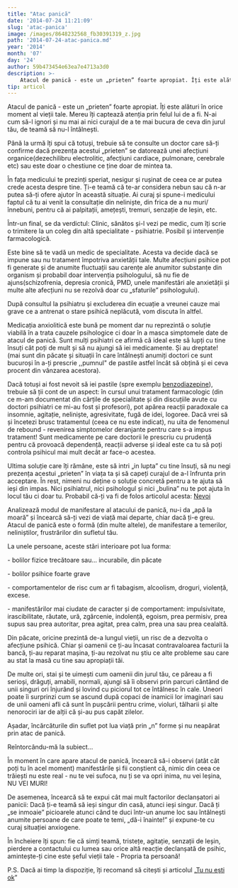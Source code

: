 ```yaml
---
title: "Atac panică"
date: '2014-07-24 11:21:09'
slug: 'atac-panica'
image: /images/8648232568_fb30391319_z.jpg
path: '2014-07-24-atac-panica.md'
year: '2014'
month: '07'
day: '24'
author: 59b473454e63ea7e4713a3d0
description: >-
    Atacul de panică - este un „prieten” foarte apropiat. Îți este alături în orice moment al vieții tale. Mereu îți captează atenția prin felul lui de a fi. N-ai cum să-l ignori și nu mai ai nici curajul
tip: articol
---
```

<div class="kg-card-markdown"><p>Atacul de panică - este un „prieten” foarte apropiat. Îți este alături în orice moment al vieții tale. Mereu îți captează atenția prin felul lui de a fi. N-ai cum să-l ignori și nu mai ai nici curajul de a te mai bucura de ceva din jurul tău, de teamă să nu-l întâlnești.</p>
<p>Până la urmă îți spui că totuși, trebuie să te consulte  un doctor care să-ți confirme dacă prezența acestui „prieten” se datorează unei afecțiuni organice(dezechilibru electrolitic, afecțiuni cardiace, pulmonare, cerebrale etc) sau este doar o chestiune ce ține doar de mintea ta.</p>
<p>În fața medicului te prezinți speriat, nesigur și rușinat de ceea ce ar putea crede  acesta despre tine. Ți-e teamă că te-ar considera nebun sau că n-ar putea să-ți ofere ajutor în această situație. Ai curaj și spune-i medicului faptul că tu ai venit la consultație din neliniște, din frica de a nu muri/înnebuni, pentru că ai palpitații, amețești, tremuri, senzație de leșin, etc.</p>
<p>Într-un final, se da verdictul: Clinic, sănătos și-l vezi pe medic, cum îți scrie o trimitere la un coleg din altă specialitate - psihiatrie. Posibil și intervenție farmacologică.</p>
<p>Este bine să te vadă un medic de specialitate. Acesta va decide dacă se impune sau nu tratament împotriva anxietății tale. Multe afecțiuni psihice pot fi generate și de anumite fluctuații sau carențe ale anumitor substanțe din organism și probabil doar intervenția psihologului, să nu fie de ajuns(schizofrenia, depresia cronică, PMD, unele manifestări ale anxietății și multe alte afecțiuni nu se rezolvă doar cu „sfaturile” psihologului).</p>
<p>După consultul la psihiatru și excluderea din ecuație a vreunei cauze mai grave ce a antrenat o stare psihică neplăcută, vom discuta în altfel.</p>
<p>Medicația anxiolitică este bună pe moment dar nu reprezintă o soluție viabilă în a trata cauzele psihologice ci doar în a masca simptomele date de atacul de panică. Sunt mulți psihiatri ce afirmă că ideal este să lupți cu tine însuți cât poți de mult și să nu ajungi să iei medicamente. Și au dreptate! (mai sunt din păcate și situații în care întâlnești anumiți doctori ce sunt bucuroși în a-ți prescrie ,,pumnul"  de pastile astfel încât să obțină și ei ceva procent din vânzarea acestora).</p>
<p>Dacă totuși ai fost nevoit să iei pastile (spre exemplu <a href="http://www.sfatulmedicului.ro/Substante-cu-actiune-deprimanta-centrala/benzodiazepine_4333" target="_blank">benzodiazepine</a>), trebuie să ții cont de un aspect: în cursul unui tratament farmacologic (din ce m-am documentat din cărțile de specialitate și din discuțiile avute cu doctori psihiatri ce mi-au fost și profesori), pot apărea reacții paradoxale ca insomnie, agitație, neliniște, agresivitate, fugă de idei, logoree. Dacă vrei să și încetezi brusc tratamentul (ceea ce nu este indicat), nu uita de fenomenul de rebound - revenirea simptomelor deranjante pentru care s-a impus tratament! Sunt medicamente pe care doctorii le prescriu cu prudență pentru că provoacă dependență, reacții adverse și ideal este ca tu să poți controla psihicul mai mult decât ar face-o acestea.</p>
<p>Ultima soluție care îți rămâne, este să intri „in lupta” cu tine însuți, să nu negi prezența acestui „prieten” în viața ta și să capeți curajul de a-l înfrunta prin acceptare. În rest, nimeni nu deține o soluție concretă pentru a te ajuta să ieși din impas. Nici psihiatrul, nici psihologul și nici „bulina” nu te pot ajuta în locul tău ci doar tu. Probabil că-ți va fi de folos articolul acesta: <a href="http://soulmatters.ro/2014/07/soularticole-ro/nevoi-emotionale/" target="_blank">Nevoi</a></p>
<p>Analizează modul de manifestare al atacului de panică, nu-i da „apă la moară” și  încearcă să-ți vezi de viață mai departe, chiar dacă ți-e greu. Atacul de panică este o formă (din multe altele), de manifestare a temerilor, neliniștilor, frustrărilor din sufletul tău.</p>
<p>La unele persoane, aceste stări interioare pot lua forma: </p>
<p>- bolilor fizice trecătoare sau... incurabile, din păcate</p>
<p>- bolilor psihice foarte grave</p>
<p>- comportamentelor de risc cum ar fi tabagism, alcoolism, droguri, violență, excese.</p>
<p>- manifestărilor mai ciudate de caracter și de comportament: impulsivitate, irascibilitate, răutate, ură,  zgârcenie, indolență, egoism, prea permisiv, prea supus sau prea autoritar, prea agitat, prea calm, prea una sau prea cealaltă.</p>
<p>Din păcate, oricine prezintă de-a lungul vieții, un risc de a dezvolta o afecțiune psihică. Chiar și oamenii ce ți-au încasat contravaloarea facturii la bancă, ți-au reparat mașina, ți-au rezolvat nu știu ce alte probleme sau care au stat la masă cu tine sau apropiații tăi.</p>
<p>De multe ori, stai și te uimești cum oamenii din jurul tău, ce păreau a fi serioși, drăguți, amabili, normali, ajungi să îi observi prin parcuri cântând de unii singuri ori înjurând și lovind cu piciorul tot ce întâlnesc în cale. Uneori poate îi surprinzi cum se ascund după copaci de inamicii lor imaginari sau de unii oameni afli că sunt în pușcării pentru crime, violuri, tâlharii și alte nenorociri iar de alții că și-au pus capăt zilelor.</p>
<p>Așadar, încărcăturile din suflet pot lua viață prin „n” forme și nu neapărat prin atac de panică.</p>
<p>Reîntorcându-mă la subiect...</p>
<p>În moment în care apare atacul de panică, încearcă să-i observi (atât cât poți tu în acel moment) manifestările și fii conștient că, nimic din ceea ce trăiești nu este real - nu te vei sufoca, nu ți se va opri inima, nu vei leșina, NU VEI MURI!</p>
<p>De asemenea, încearcă să te expui cât mai mult factorilor declanșatori ai panicii: Dacă ți-e teamă să ieși singur din casă, atunci ieși singur. Dacă ți „se inmoaie” picioarele atunci când te duci într-un anume loc sau întâlnești anumite persoane de care poate te temi, „dă-i înainte!” și expune-te cu curaj situației anxiogene.</p>
<p>În încheiere îți spun: fie că simți teamă, tristețe, agitație, senzații de leșin, pierdere a contactului cu lumea sau orice altă reacție declanșată de psihic, amintește-ți cine este șeful vieții tale - Propria ta persoană!</p>
<p>P.S. Dacă ai timp la dispoziție, îți recomand să citești și articolul „<a href="http://soulmatters.ro/2014/07/soularticole-ro/tu-nu-esti-ok/" target="_blank">Tu nu ești ok</a>”</p>
</div>
    